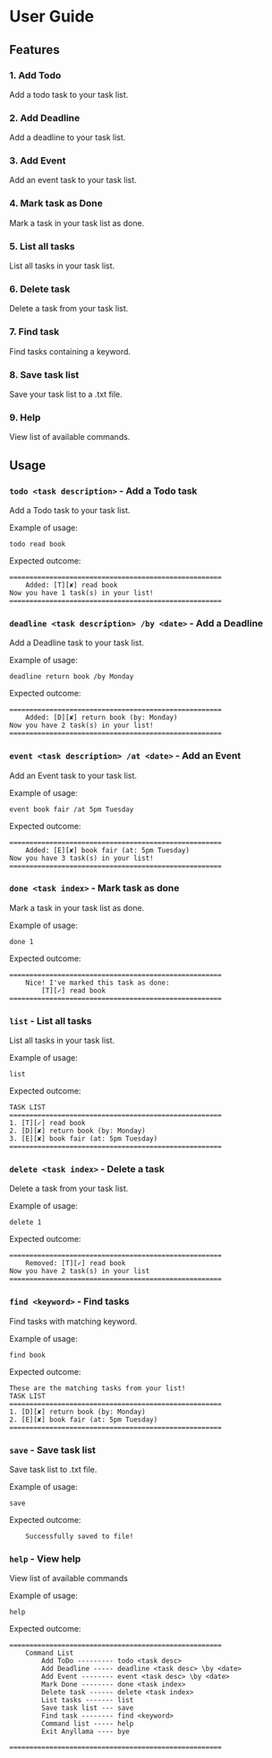 # User Guide

## Features 

### 1. Add Todo
Add a todo task to your task list.

### 2. Add Deadline
Add a deadline to your task list.

### 3. Add Event
Add an event task to your task list.

### 4. Mark task as Done
Mark a task in your task list as done.

### 5. List all tasks
List all tasks in your task list.

### 6. Delete task
Delete a task from your task list.

### 7. Find task
Find tasks containing a keyword.

### 8. Save task list
Save your task list to a .txt file.

### 9. Help 
View list of available commands.



## Usage

### `todo <task description>` - Add a Todo task

Add a Todo task to your task list.

Example of usage: 

`todo read book`

Expected outcome:

```	
=====================================================
	Added: [T][✘] read book
Now you have 1 task(s) in your list!
=====================================================
```

### `deadline <task description> /by <date>` - Add a Deadline

Add a Deadline task to your task list.

Example of usage: 

`deadline return book /by Monday`

Expected outcome:

```	
=====================================================
	Added: [D][✘] return book (by: Monday)
Now you have 2 task(s) in your list!
=====================================================
```

### `event <task description> /at <date>` - Add an Event

Add an Event task to your task list.

Example of usage: 

`event book fair /at 5pm Tuesday`

Expected outcome:

```	
=====================================================
	Added: [E][✘] book fair (at: 5pm Tuesday)
Now you have 3 task(s) in your list!
=====================================================
```

### `done <task index>` - Mark task as done 

Mark a task in your task list as done.

Example of usage: 

`done 1`

Expected outcome:

```	
=====================================================
	Nice! I've marked this task as done:
		[T][✓] read book
=====================================================
```

### `list` - List all tasks

List all tasks in your task list.

Example of usage: 

`list`

Expected outcome:

```	
TASK LIST
=====================================================
1. [T][✓] read book
2. [D][✘] return book (by: Monday)
3. [E][✘] book fair (at: 5pm Tuesday)
=====================================================
```

### `delete <task index>` - Delete a task

Delete a task from your task list.

Example of usage: 

`delete 1`

Expected outcome:

```	
=====================================================
	Removed: [T][✓] read book
Now you have 2 task(s) in your list
=====================================================
```

### `find <keyword>` - Find tasks

Find tasks with matching keyword.

Example of usage: 

`find book`

Expected outcome:

```	
These are the matching tasks from your list!
TASK LIST
=====================================================
1. [D][✘] return book (by: Monday)
2. [E][✘] book fair (at: 5pm Tuesday)
=====================================================
```

### `save` - Save task list

Save task list to .txt file.

Example of usage: 

`save`

Expected outcome:

```	
	Successfully saved to file!
```

### `help` - View help

View list of available commands

Example of usage: 

`help`

Expected outcome:

```	
=====================================================
	Command List
		Add ToDo --------- todo <task desc>
		Add Deadline ----- deadline <task desc> \by <date>
		Add Event -------- event <task desc> \by <date>
		Mark Done -------- done <task index>
		Delete task ------ delete <task index>
		List tasks ------- list
		Save task list --- save
		Find task -------- find <keyword>
		Command list ----- help
		Exit Anyllama ---- bye

=====================================================

```

